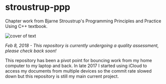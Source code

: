 # stroustrup-ppp
Chapter work from Bjarne Stroustrup's Programming Principles and Practice Using C++ textbook.

![cover of text](http://www.stroustrup.com/PPP2frontNback.jpg)

*Feb 8, 2018 - This repository is currently undergoing a quality assessment, please check back soon!*

This repository has been a pivot point for bouncing work from my home computer to my laptop and back. In late 2017 I started using iCloud to access my documents from multiple devices so the commit rate slowed down but this repository is still my main current project.
